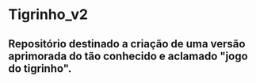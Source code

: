 # Tigrinho_v2
## Repositório destinado a criação de uma versão aprimorada do tão conhecido e aclamado "jogo do tigrinho".
